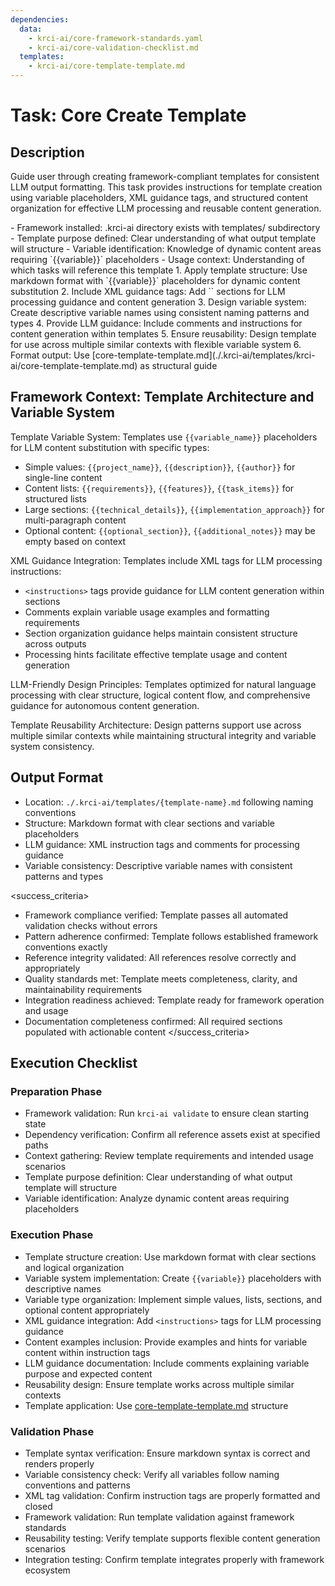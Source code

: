 ```yaml
---
dependencies:
  data:
    - krci-ai/core-framework-standards.yaml
    - krci-ai/core-validation-checklist.md
  templates:
    - krci-ai/core-template-template.md
---
```


# Task: Core Create Template

## Description

Guide user through creating framework-compliant templates for consistent LLM output formatting. This task provides instructions for template creation using variable placeholders, XML guidance tags, and structured content organization for effective LLM processing and reusable content generation.

<prerequisites>
- Framework installed: .krci-ai directory exists with templates/ subdirectory
- Template purpose defined: Clear understanding of what output template will structure
- Variable identification: Knowledge of dynamic content areas requiring `{{variable}}` placeholders
- Usage context: Understanding of which tasks will reference this template
</prerequisites>

<instructions>
1. Apply template structure: Use markdown format with `{{variable}}` placeholders for dynamic content substitution
2. Include XML guidance tags: Add `<instructions>` sections for LLM processing guidance and content generation
3. Design variable system: Create descriptive variable names using consistent naming patterns and types
4. Provide LLM guidance: Include comments and instructions for content generation within templates
5. Ensure reusability: Design template for use across multiple similar contexts with flexible variable system
6. Format output: Use [core-template-template.md](./.krci-ai/templates/krci-ai/core-template-template.md) as structural guide
</instructions>

## Framework Context: Template Architecture and Variable System

Template Variable System: Templates use `{{variable_name}}` placeholders for LLM content substitution with specific types:

- Simple values: `{{project_name}}`, `{{description}}`, `{{author}}` for single-line content
- Content lists: `{{requirements}}`, `{{features}}`, `{{task_items}}` for structured lists
- Large sections: `{{technical_details}}`, `{{implementation_approach}}` for multi-paragraph content
- Optional content: `{{optional_section}}`, `{{additional_notes}}` may be empty based on context

XML Guidance Integration: Templates include XML tags for LLM processing instructions:

- `<instructions>` tags provide guidance for LLM content generation within sections
- Comments explain variable usage examples and formatting requirements
- Section organization guidance helps maintain consistent structure across outputs
- Processing hints facilitate effective template usage and content generation

LLM-Friendly Design Principles: Templates optimized for natural language processing with clear structure, logical content flow, and comprehensive guidance for autonomous content generation.

Template Reusability Architecture: Design patterns support use across multiple similar contexts while maintaining structural integrity and variable system consistency.

## Output Format

- Location: `./.krci-ai/templates/{template-name}.md` following naming conventions
- Structure: Markdown format with clear sections and variable placeholders
- LLM guidance: XML instruction tags and comments for processing guidance
- Variable consistency: Descriptive variable names with consistent patterns and types

<success_criteria>
- Framework compliance verified: Template passes all automated validation checks without errors
- Pattern adherence confirmed: Template follows established framework conventions exactly
- Reference integrity validated: All references resolve correctly and appropriately
- Quality standards met: Template meets completeness, clarity, and maintainability requirements
- Integration readiness achieved: Template ready for framework operation and usage
- Documentation completeness confirmed: All required sections populated with actionable content
</success_criteria>

## Execution Checklist

### Preparation Phase

- Framework validation: Run `krci-ai validate` to ensure clean starting state
- Dependency verification: Confirm all reference assets exist at specified paths
- Context gathering: Review template requirements and intended usage scenarios
- Template purpose definition: Clear understanding of what output template will structure
- Variable identification: Analyze dynamic content areas requiring placeholders

### Execution Phase

- Template structure creation: Use markdown format with clear sections and logical organization
- Variable system implementation: Create `{{variable}}` placeholders with descriptive names
- Variable type organization: Implement simple values, lists, sections, and optional content appropriately
- XML guidance integration: Add `<instructions>` tags for LLM processing guidance
- Content examples inclusion: Provide examples and hints for variable content within instruction tags
- LLM guidance documentation: Include comments explaining variable purpose and expected content
- Reusability design: Ensure template works across multiple similar contexts
- Template application: Use [core-template-template.md](./.krci-ai/templates/krci-ai/core-template-template.md) structure

### Validation Phase

- Template syntax verification: Ensure markdown syntax is correct and renders properly
- Variable consistency check: Verify all variables follow naming conventions and patterns
- XML tag validation: Confirm instruction tags are properly formatted and closed
- Framework validation: Run template validation against framework standards
- Reusability testing: Verify template supports flexible content generation scenarios
- Integration testing: Confirm template integrates properly with framework ecosystem
